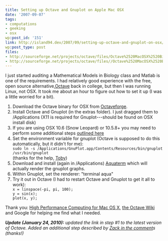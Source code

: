 ```yaml
---
title: Setting up Octave and Gnuplot on Apple Mac OSX
date: '2007-09-07'
tags:
- computations
- geeking
- osx
wp:post_id: '151'
link: http://island94.dev/2007/09/setting-up-octave-and-gnuplot-on-osx/
wp:post_type: post
files:
- http://sourceforge.net/projects/octave/files/Octave%2520MacOSX%2520Binary/2009-10-03%2520binary%2520of%2520Octave%25203.2.3/
- http://sourceforge.net/projects/octave/files//Octave%2520MacOSX%2520Binary/2009-10-03%2520binary%2520of%2520Octave%25203.2.3/README_OSX1065.txt/view
---
```


I just started auditing a Mathematical Models in Biology class and Matlab is one of the requirements.  I had relatively good experience with the free, open source alternative,<a href="http://www.gnu.org/software/octave/">Octave</a> back in college, but then I was running Linux, not OSX.  It took me about an hour to figure out how to set it up (I was a little worried for a bit).
<ol>
	<li>Download the Octave binary for OSX from <a href="http://sourceforge.net/projects/octave/files/Octave%20MacOSX%20Binary/2009-10-03%20binary%20of%20Octave%203.2.3/">Octaveforge</a>.</li>
	<li>Install Octave and Gnuplot (in the extras folder).  I just dragged them to /Applications (X11 is required for Gnuplot---should be found on OSX install disk)</li>
<li>If you are using OSX 10.6 (Snow Leopard) or 10.5.8+ you may need to perform some additional steps <a href="http://sourceforge.net/projects/octave/files//Octave%20MacOSX%20Binary/2009-10-03%20binary%20of%20Octave%203.2.3/README_OSX1065.txt/view">outlined here</a>
	</li><li>Set the environment variable for gnuplot (Octave is supposed to do this automatically, but it didn't for me):<code>
sudo ln -s /Applications/GnuPlot.app/Contents/Resources/bin/gnuplot /usr/bin/gnuplot
</code>
(thanks for the help, <a href="http://island94.org/setting-octave-and-gnuplot-osx#comment-3654">Toby</a>)</li>
	<li>Download and install (again in /Applications) <a href="http://sourceforge.net/projects/aquaterm/">Aquaterm</a> which will actually render the gnuplot graphs.</li>
	<li>Within Gnuplot, set the renderer: "terminal aqua"</li>
	<li>Try it out in Octave (I had to restart Octave and Gnuplot to get it all to work):<code>
x = linspace(-pi, pi, 100);
y = sin(x);
plot(x, y);
</code></li>
</ol>
Thank you: <a href="http://hpc.sourceforge.net/">High Performance Computing for Mac OS X</a>, <a href="http://wiki.octave.org/wiki.pl?MacOSXIntegration">the Octave Wiki</a> and Google for helping me find what I needed.

<em><strong>Update (January 24, 2010):</strong> updated the link in step #1 to the latest version of Octave. Added an additional step described by <a href="http://www.island94.org/2007/09/setting-up-octave-and-gnuplot-on-osx/#comment-80303">Zack in the comment</a>s (thanks!)</em>
